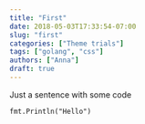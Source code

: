 ```yaml
---
title: "First"
date: 2018-05-03T17:33:54-07:00
slug: "first"
categories: ["Theme trials"]
tags: ["golang", "css"]
authors: ["Anna"]
draft: true
---
```

Just a sentence with some code

``` golang
fmt.Println("Hello")
``` 
